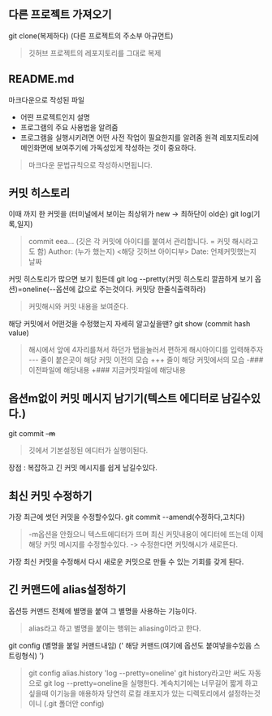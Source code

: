 ## 다른 프로젝트 가져오기
git clone(복제하다) (다른 프로젝트의 주소부 아규먼트)
> 깃허브 프로젝트의 레포지토리를 그대로 복제

## README.md
마크다운으로 작성된 파일
- 어떤 프로젝트인지 설명
- 프로그램의 주요 사용법을 알려줌
- 프로그램을 실행시키려면 어떤 사전 작업이 필요한지를 알려줌
원격 레포지토리에 메인화면에 보여주기에 가독성있게 작성하는 것이 중요하다.
> 마크다운 문법규칙으로 작성하시면됩니다.

## 커밋 히스토리
이때 까지 한 커밋을 (터미널에서 보이는 최상위가 new -> 최하단이 old순)
git log(기록,일지)

>commit eea... (깃은 각 커밋에 아이디를 붙여서 관리합니다. = 커밋 해시라고도 함)
>Author: (누가 했는지) <해당 깃허브 아이디부>
>Date: 언제커밋했는지 날짜

커밋 히스토리가 많으면 보기 힘든데
git log --pretty(커밋 히스토리 깔끔하게 보기 옵션)=oneline(--옵션에 값으로 주는것이다. 커밋당 한줄식출력하라)
> 커밋해시와 커밋 내용을 보여준다.

해당 커밋에서 어떤것을 수정했는지 자세히 알고싶을땐?
git show (commit hash value) 
> 해시에서 앞에 4자리를쳐서 하던가 탭을눌러서 편하게 해시아이디를 입력해주자 
> --- 줄이 붙은곳이 해당 커밋 이전의 모습
> +++ 줄이 해당 커밋에서의 모습
> -### 이전파일에 해당내용
> +### 지금커밋파일에 해당내용

## 옵션m없이 커밋 메시지 남기기(텍스트 에디터로 남길수있다.)
git commit <s>-m</s>
> 깃에서 기본설정된 에디터가 실행이된다.

장점 : 복잡하고 긴 커밋 메시지를 쉽게 남길수있다.

## 최신 커밋 수정하기
가장 최근에 썻던 커밋을 수정할수있다.
git commit --amend(수정하다,고치다)
> -m옵션을 안줬으니 텍스트에디터가 뜨며 최신 커밋내용이 에디터에 뜨는데 이제 해당 커밋 메시지를 수정할수있다. -> 수정한다면 커밋해시가 새로뜬다.

가장 최신 커밋을 수정해서 다시 새로운 커밋으로 만들 수 있는 기회를 갖게 된다.

## 긴 커맨드에 alias설정하기
옵션등 커맨드 전체에 별명을 붙여 그 별명을 사용하는 기능이다.
>alias라고 하고 별명을 붙이는 행위는 aliasing이라고 한다.

git config (별명을 붙일 커맨드내임) (' 해당 커맨드(여기에 옵션도 붙여넣을수있음 스트링형식) ')
> git config alias.history 'log --pretty=oneline'
> git history라고만 써도 자동으로 git log --pretty=oneline을 실행한다.
> 계속치기에는 너무길어 짧게 하고싶을때 이기능을 애용하자 
> 당연히 로컬 래포지가 있는 디렉토리에서 설정하는것이니 (.git 폴더안 config)

